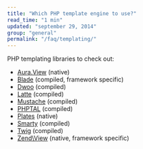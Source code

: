 ```yaml
---
title: "Which PHP template engine to use?"
read_time: "1 min"
updated: "september 29, 2014"
group: "general"
permalink: "/faq/templating/"
---
```


PHP templating libraries to check out:

* [Aura.View](https://github.com/auraphp/Aura.View) (native)
* [Blade](http://laravel.com/docs/templates) (compiled, framework specific)
* [Dwoo](http://dwoo.org/) (compiled)
* [Latte](https://github.com/nette/latte) (compiled)
* [Mustache](https://github.com/bobthecow/mustache.php) (compiled)
* [PHPTAL](http://phptal.org/) (compiled)
* [Plates](http://platesphp.com/) (native)
* [Smarty](http://www.smarty.net/) (compiled)
* [Twig](http://twig.sensiolabs.org/) (compiled)
* [Zend\View](http://framework.zend.com/manual/2.3/en/modules/zend.view.quick-start.html) (native, framework specific)

